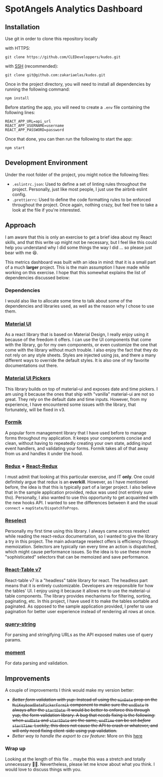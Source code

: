 # SpotAngels Analytics Dashboard

## Installation

Use git in order to clone this repository locally

with HTTPS:

```
git clone https://github.com/CLEDeveloppers/kudos.git
```

with [SSH](https://help.github.com/en/enterprise/2.15/user/articles/adding-a-new-ssh-key-to-your-github-account) (recommended):

```
git clone git@github.com:zakariaelas/kudos.git
```

Once in the project directory, you will need to install all dependencies by running the following command:

```
npm install
```

Before starting the app, you will need to create a `.env` file containing the following lines:

```
REACT_APP_URL=api_url
REACT_APP_USERNAME=username
REACT_APP_PASSWORD=password
```

Once that done, you can then run the following to start the app:

```
npm start
```

## Development Environment

Under the root folder of the project, you might notice the following files:

- `.eslintrc.json`: Used to define a set of linting rules throughout the project. Personally, just like most people, I just use the airbnb eslint config.
- `.prettierrc`: Used to define the code formatting rules to be enforced throughout the project. Once again, nothing crazy, but feel free to take a look at the file if you're interested.

## Approach

I am aware that this is only an exercise to get a brief idea about my React skills, and that this write up might not be necessary, but I feel like this could help you understand why I did some things the way I did ... so please just bear with me 😆.

This metrics dashboard was built with an idea in mind: that it is a small part of a much **larger** project. This is the main assumption I have made while working on this exercise. I hope that this somewhat explains the list of dependencies discussed below:

### Dependencies

I would also like to allocate some time to talk about some of the dependencies and libraries used, as well as the reason why I chose to use them.

### [Material UI](https://material-ui.com/)

As a react library that is based on Material Design, I really enjoy using it because of the freedom it offers. I can use the UI components that come with the library, go for my own components, or even customize the one that come with the library without much trouble. I also enjoy the fact that they do not rely on any style sheets. Styles are injected using jss, and there a many different ways to override the default styles. It is also one of my favorite documentations out there.

### [Material UI Pickers](https://material-ui-pickers.dev/)

This library builds on top of material-ui and exposes date and time pickers. I am using it because the ones that ship with "vanilla" material-ui are not so great. They rely on the default date and time inputs. However, from my experience, I have encountered some issues with the library, that fortunately, will be fixed in v3.

### [Formik](https://jaredpalmer.com/formik/)

A popular form management library that I have used before to manage forms throughout my application. It keeps your components concise and clean, without having to repeatedly creating your own state, adding input event handlers, and validating your forms. Formik takes all of that away from us and handles it under the hood.

### [Redux](https://redux.js.org/) + [React-Redux](https://react-redux.js.org/)

I must admit that looking at this particular exercise, and IT **only**. One could definitely argue that redux is an **overkill**. However, as I have mentioned before, the idea is that this is typically part of a larger project. I also believe that in the sample application provided, redux was used (not entirely sure tho). Personally, I also wanted to use this opportunity to get acquainted with the new hooks API. I wanted to see the differences between it and the usual `connect` + `mapState/DispatchToProps`.

### [Reselect](https://github.com/reduxjs/reselect)

Personally my first time using this library. I always came across reselect while reading the react-redux documentation, so I wanted to give the library a try in this project. The main advantage reselect offers is efficiency through memoization. Selectors are typically ran every time an action is dispatched, which might cause performance issues. So the idea is to use these more "sophisticated" selectors that can be memoized and save performance.

### [React-Table v7](https://github.com/tannerlinsley/react-table)

React-table v7 is a "headless" table library for react. The headless part means that it is entirely customizable. Developers are responsible for how the tables' UI. I enjoy using it because it allows me to use the material-ui table components. The library provides mechanisms for filtering, sorting, paginating, etc. In this project, I have used it to make the tables sortable and paginated. As opposed to the sample application provided, I prefer to use pagination for better user experience instead of rendering all rows at once.

### [query-string](https://github.com/sindresorhus/query-string)

For parsing and stringifying URLs as the API exposed makes use of query params.

### [moment](https://momentjs.com/)

For data parsing and validation.

## Improvements

A couple of improvements I think would make my version better:

- ~~_Better form validation with yup_: Instead of using the `minDate` prop on the `MuiKeyboadDatePickerFormik` component to make sure the `endDate` is always after the `startDate`. It would be better to enforce this through yup, the form validation library. A bug that needs fixing is the following: when `endDate` and `startDate` are the same, `endTime` can be set _before_ `startTime`. Luckily, this does not cause the API to crash or whatever, and will only need fixing client-side using yup validation.~~
- _Better way to handle the export to csv feature_: More on this [here]()

### Wrap up

Looking at the length of this file .. maybe this was a stretch and totally unnecessary 🤦‍♂️. Nevertheless, please let me know about what you think. I would love to discuss things with you.
